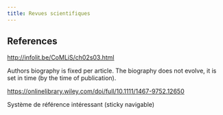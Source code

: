 ```yaml
---
title: Revues scientifiques
---
```


## References

http://infolit.be/CoMLiS/ch02s03.html

Authors biography is fixed per article. The biography does not evolve, it is set in time (by the time of publication).


https://onlinelibrary.wiley.com/doi/full/10.1111/1467-9752.12650

Système de référence intéressant (sticky navigable)
